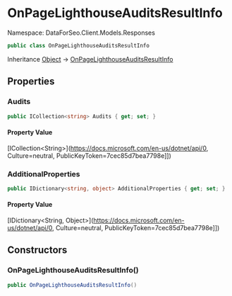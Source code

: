 # OnPageLighthouseAuditsResultInfo

Namespace: DataForSeo.Client.Models.Responses

```csharp
public class OnPageLighthouseAuditsResultInfo
```

Inheritance [Object](https://docs.microsoft.com/en-us/dotnet/api/Object) → [OnPageLighthouseAuditsResultInfo](./OnPageLighthouseAuditsResultInfo.md)

## Properties

### **Audits**

```csharp
public ICollection<string> Audits { get; set; }
```

#### Property Value

[ICollection&lt;String&gt;](https://docs.microsoft.com/en-us/dotnet/api/0, Culture=neutral, PublicKeyToken=7cec85d7bea7798e]])<br>

### **AdditionalProperties**

```csharp
public IDictionary<string, object> AdditionalProperties { get; set; }
```

#### Property Value

[IDictionary&lt;String, Object&gt;](https://docs.microsoft.com/en-us/dotnet/api/0, Culture=neutral, PublicKeyToken=7cec85d7bea7798e]])<br>

## Constructors

### **OnPageLighthouseAuditsResultInfo()**

```csharp
public OnPageLighthouseAuditsResultInfo()
```
